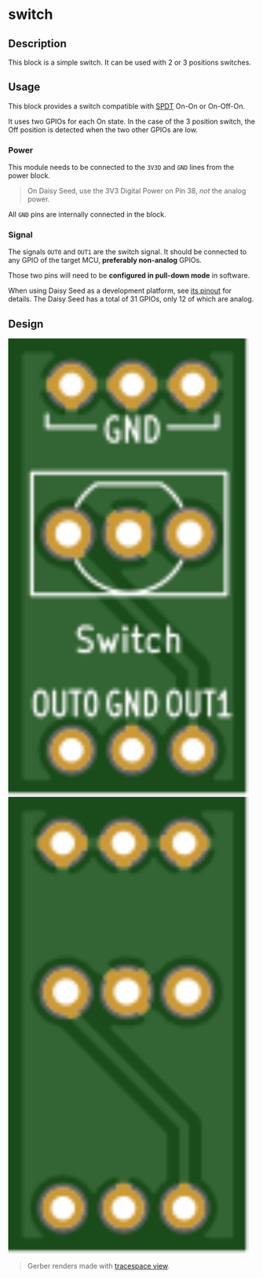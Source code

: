 # switch

## Description

This block is a simple switch. It can be used with 2 or 3 positions switches.


## Usage

This block provides a switch compatible with
[SPDT](https://en.wikipedia.org/wiki/Switch#Contact_terminology) On-On or On-Off-On.

It uses two GPIOs for each On state. In the case of the 3 position switch, the Off position
is detected when the two other GPIOs are low.

### Power

This module needs to be connected to the `3V3D` and `GND` lines from the power block.

> On Daisy Seed, use the 3V3 Digital Power on Pin 38, *not* the analog power. 

All `GND` pins are internally connected in the block.

### Signal

The signals `OUT0` and `OUT1` are the switch signal. It should be connected to any GPIO of the
target MCU, **preferably non-analog** GPIOs.

Those two pins will need to be **configured in pull-down mode** in software.

When using Daisy Seed as a development platform, see
[its pinout](https://images.squarespace-cdn.com/content/v1/58d03fdc1b10e3bf442567b8/1591827747342-HCXMM2NNR26SP5F4U2CJ/ke17ZwdGBToddI8pDm48kN5PbQBGNYbW-5Hm1pf8hRF7gQa3H78H3Y0txjaiv_0fDoOvxcdMmMKkDsyUqMSsMWxHk725yiiHCCLfrh8O1z4YTzHvnKhyp6Da-NYroOW3ZGjoBKy3azqku80C789l0kLp48N9LluBiCpBrPZntaz462IffsVrAff3VJkwKncM1HZuDnV98dfxM9yHlqFkUQ/DaisyPinoutRev4%404x.png?format=500w)
for details. The Daisy Seed has a total of 31 GPIOs, only 12 of which are analog.


## Design

<img src="./documentation/top.svg" width="490"> <img src="./documentation/bottom.svg" width="490">

> Gerber renders made with [tracespace view](https://tracespace.io/view/).
